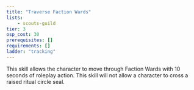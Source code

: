 ```yaml
---
title: "Traverse Faction Wards"
lists:
    - scouts-guild
tier: 3
osp_cost: 30
prerequisites: []
requirements: []
ladder: "tracking"
---
```

This skill allows the character to move through Faction Wards with 10 seconds of roleplay action. This skill will not allow a character to cross a raised ritual circle seal.
